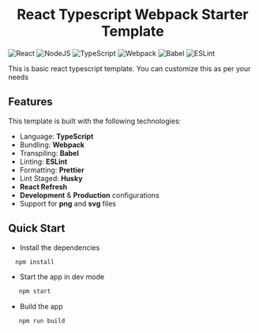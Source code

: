 <html><center><h1>React Typescript Webpack Starter Template</h1></center></html>

![React](https://img.shields.io/badge/react-%2320232a.svg?style=for-the-badge&logo=react&logoColor=%2361DAFB)
![NodeJS](https://img.shields.io/badge/node.js-6DA55F?style=for-the-badge&logo=node.js&logoColor=white)
![TypeScript](https://img.shields.io/badge/typescript-%23007ACC.svg?style=for-the-badge&logo=typescript&logoColor=white)
![Webpack](https://img.shields.io/badge/webpack-%238DD6F9.svg?style=for-the-badge&logo=webpack&logoColor=black)
![Babel](https://img.shields.io/badge/Babel-F9DC3e?style=for-the-badge&logo=babel&logoColor=black)
![ESLint](https://img.shields.io/badge/ESLint-4B3263?style=for-the-badge&logo=eslint&logoColor=white)


This is basic react typescript template. You can customize this as per your needs


## Features
This template is built with the following technologies:

- Language: **TypeScript**
- Bundling: **Webpack**
- Transpiling: **Babel**
- Linting: **ESLint**
- Formatting: **Prettier**
- Lint Staged: **Husky**
- **React Refresh**
- **Development** & **Production** configurations
- Support for **png** and **svg** files


## Quick Start

- Install the dependencies
```cmd
  npm install
```

- Start the app in dev mode
```cmd
   npm start
```
- Build the app
```cmd
   npm run build
```

